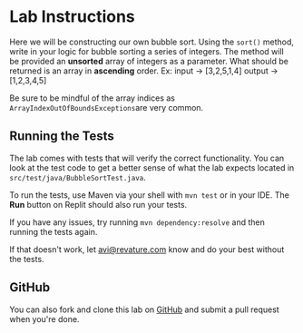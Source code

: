 # Lab Instructions

Here we will be constructing our own bubble sort. 
Using the `sort()` method, write in your logic for bubble sorting a series of integers.
The method will be provided an **unsorted** array of integers as a parameter.
What should be returned is an array in **ascending** order. 
Ex:
    input   -> [3,2,5,1,4]
    output  -> [1,2,3,4,5]

Be sure to be mindful of the array indices as `ArrayIndexOutOfBoundsExceptions`are very common.


## Running the Tests

The lab comes with tests that will verify the correct functionality. You can look at the test code to get a better sense of what the lab expects located in `src/test/java/BubbleSortTest.java`. 

To run the tests, use Maven via your shell with `mvn test` or in your IDE. The **Run** button on Replit should also run your tests. 

If you have any issues, try running `mvn dependency:resolve` and then running the tests again. 

If that doesn't work, let avi@revature.com know and do your best without the tests.

## GitHub

You can also fork and clone this lab on [GitHub](https://github.com/revature-curriculum/bubble-sort-lab) and submit a pull request when you're done.
